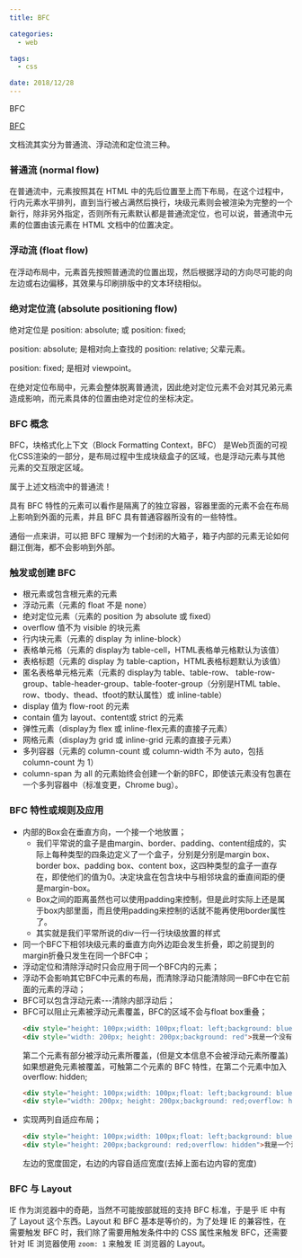 ```yaml
---
title: BFC

categories:
  - web

tags:
  - css

date: 2018/12/28
---
```


BFC

<!-- more -->

[BFC](https://developer.mozilla.org/zh-CN/docs/Web/Guide/CSS/Block_formatting_context)

文档流其实分为普通流、浮动流和定位流三种。

### 普通流 (normal flow)

在普通流中，元素按照其在 HTML 中的先后位置至上而下布局，在这个过程中，行内元素水平排列，直到当行被占满然后换行，块级元素则会被渲染为完整的一个新行，除非另外指定，否则所有元素默认都是普通流定位，也可以说，普通流中元素的位置由该元素在 HTML 文档中的位置决定。

### 浮动流 (float flow)

在浮动布局中，元素首先按照普通流的位置出现，然后根据浮动的方向尽可能的向左边或右边偏移，其效果与印刷排版中的文本环绕相似。

### 绝对定位流 (absolute positioning flow)

绝对定位是 position: absolute; 或 position: fixed;

position: absolute; 是相对向上查找的 position: relative; 父辈元素。

position: fixed; 是相对 viewpoint。

在绝对定位布局中，元素会整体脱离普通流，因此绝对定位元素不会对其兄弟元素造成影响，而元素具体的位置由绝对定位的坐标决定。

### BFC 概念

BFC，块格式化上下文（Block Formatting Context，BFC） 是Web页面的可视化CSS渲染的一部分，是布局过程中生成块级盒子的区域，也是浮动元素与其他元素的交互限定区域。

属于上述文档流中的普通流！

具有 BFC 特性的元素可以看作是隔离了的独立容器，容器里面的元素不会在布局上影响到外面的元素，并且 BFC 具有普通容器所没有的一些特性。

通俗一点来讲，可以把 BFC 理解为一个封闭的大箱子，箱子内部的元素无论如何翻江倒海，都不会影响到外部。

### 触发或创建 BFC

* 根元素或包含根元素的元素
* 浮动元素（元素的 float 不是 none）
* 绝对定位元素（元素的 position 为 absolute 或 fixed）
* overflow 值不为 visible 的块元素
* 行内块元素（元素的 display 为 inline-block）
* 表格单元格（元素的 display为 table-cell，HTML表格单元格默认为该值）
* 表格标题（元素的 display 为 table-caption，HTML表格标题默认为该值）
* 匿名表格单元格元素（元素的 display为 table、table-row、 table-row-group、table-header-group、table-footer-group（分别是HTML table、row、tbody、thead、tfoot的默认属性）或 inline-table）
* display 值为 flow-root 的元素
* contain 值为 layout、content或 strict 的元素
* 弹性元素（display为 flex 或 inline-flex元素的直接子元素）
* 网格元素（display为 grid 或 inline-grid 元素的直接子元素）
* 多列容器（元素的 column-count 或 column-width 不为 auto，包括 column-count 为 1）
* column-span 为 all 的元素始终会创建一个新的BFC，即使该元素没有包裹在一个多列容器中（标准变更，Chrome bug）。

### BFC 特性或规则及应用

* 内部的Box会在垂直方向，一个接一个地放置；
  - 我们平常说的盒子是由margin、border、padding、content组成的，实际上每种类型的四条边定义了一个盒子，分别是分别是margin box、border box、padding box、content box，这四种类型的盒子一直存在，即使他们的值为0。决定块盒在包含块中与相邻块盒的垂直间距的便是margin-box。
  - Box之间的距离虽然也可以使用padding来控制，但是此时实际上还是属于box内部里面，而且使用padding来控制的话就不能再使用border属性了。
  - 其实就是我们平常所说的div一行一行块级放置的样式
* 同一个BFC下相邻块级元素的垂直方向外边距会发生折叠，即之前提到的margin折叠只发生在同一个BFC中；
* 浮动定位和清除浮动时只会应用于同一个BFC内的元素；
* 浮动不会影响其它BFC中元素的布局，而清除浮动只能清除同一BFC中在它前面的元素的浮动；
* BFC可以包含浮动元素---清除内部浮动后；
* BFC可以阻止元素被浮动元素覆盖，BFC的区域不会与float box重叠；
  ``` html
  <div style="height: 100px;width: 100px;float: left;background: blue">我是一个左浮动的元素</div>
  <div style="width: 200px; height: 200px;background: red">我是一个没有设置浮动，也没有触发 BFC 元素</div>
  ```
  第二个元素有部分被浮动元素所覆盖，(但是文本信息不会被浮动元素所覆盖) 如果想避免元素被覆盖，可触第二个元素的 BFC 特性，在第二个元素中加入 overflow: hidden;
  ``` html
  <div style="height: 100px;width: 100px;float: left;background: blue">我是一个左浮动的元素</div>
  <div style="width: 200px; height: 200px;background: red;overflow: hidden">我是一个没有设置浮动，也没有触发 BFC 元素</div>
  ```
* 实现两列自适应布局；
  ``` html
  <div style="height: 100px;width: 100px;float: left;background: blue">我是一个左浮动的元素</div>
  <div style="height: 200px;background: red;overflow: hidden">我是一个没有设置浮动，也没有触发 BFC 元素</div>
  ```
  左边的宽度固定，右边的内容自适应宽度(去掉上面右边内容的宽度)

### BFC 与 Layout

IE 作为浏览器中的奇葩，当然不可能按部就班的支持 BFC 标准，于是乎 IE 中有了 Layout 这个东西。Layout 和 BFC 基本是等价的，为了处理 IE 的兼容性，在需要触发 BFC 时，我们除了需要用触发条件中的 CSS 属性来触发 BFC，还需要针对 IE 浏览器使用 `zoom: 1` 来触发 IE 浏览器的 Layout。
